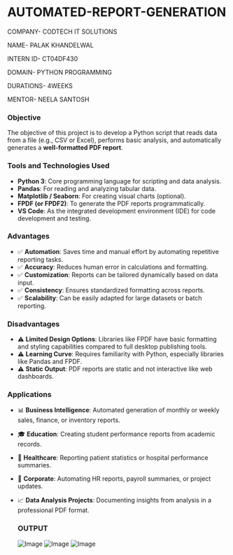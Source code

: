 # AUTOMATED-REPORT-GENERATION

COMPANY- CODTECH IT SOLUTIONS

NAME- PALAK KHANDELWAL

INTERN ID- CT04DF430

DOMAIN- PYTHON PROGRAMMING

DURATIONS- 4WEEKS

MENTOR- NEELA SANTOSH

### **Objective**

The objective of this project is to develop a Python script that reads data from a file (e.g., CSV or Excel), performs basic analysis, and automatically generates a **well-formatted PDF report**. 

### **Tools and Technologies Used**

* **Python 3**: Core programming language for scripting and data analysis.
* **Pandas**: For reading and analyzing tabular data.
* **Matplotlib / Seaborn**: For creating visual charts (optional).
* **FPDF (or FPDF2)**: To generate the PDF reports programmatically.
* **VS Code**: As the integrated development environment (IDE) for code development and testing.

### **Advantages**

* ✅ **Automation**: Saves time and manual effort by automating repetitive reporting tasks.
* ✅ **Accuracy**: Reduces human error in calculations and formatting.
* ✅ **Customization**: Reports can be tailored dynamically based on data input.
* ✅ **Consistency**: Ensures standardized formatting across reports.
* ✅ **Scalability**: Can be easily adapted for large datasets or batch reporting.

### **Disadvantages**

* ⚠️ **Limited Design Options**: Libraries like FPDF have basic formatting and styling capabilities compared to full desktop publishing tools.
* ⚠️ **Learning Curve**: Requires familiarity with Python, especially libraries like Pandas and FPDF.
* ⚠️ **Static Output**: PDF reports are static and not interactive like web dashboards.

### **Applications**

* 📊 **Business Intelligence**: Automated generation of monthly or weekly sales, finance, or inventory reports.
* 🎓 **Education**: Creating student performance reports from academic records.
* 🏥 **Healthcare**: Reporting patient statistics or hospital performance summaries.
* 🏢 **Corporate**: Automating HR reports, payroll summaries, or project updates.
* 📈 **Data Analysis Projects**: Documenting insights from analysis in a professional PDF format.

  ### **OUTPUT**

  ![Image](https://github.com/user-attachments/assets/ce99420f-6b18-484f-8623-37d9a08e6831)
![Image](https://github.com/user-attachments/assets/fee58f83-1648-4f7e-9ee9-634617ab6fcb)
![Image](https://github.com/user-attachments/assets/e71a1a91-c696-4f43-81b3-e73fc2189548)


